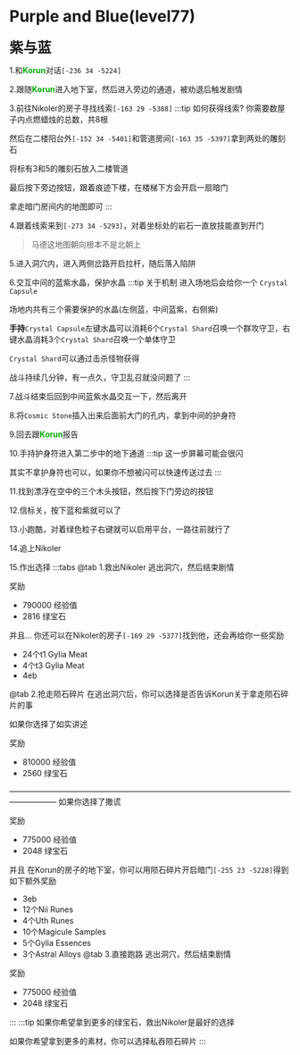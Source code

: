 # Purple and Blue(level77)
<span style="font-size: 25px;"><span style="font-size: 25px;"><span style="font-size: 25px;"><span style="font-size: 25px;"><span style="font-size: 25px;">**紫与蓝**</span></span></span></span></span>

1.和<font color=00AA00>**Korun**</font>对话`[-236 34 -5224]`

2.跟随<font color=00AA00>**Korun**</font>进入地下室，然后进入旁边的通道，被劝退后触发剧情

3.前往Nikoler的房子寻找线索`[-163 29 -5388]`
:::tip 如何获得线索?
你需要数屋子内点燃蜡烛的总数，共8根

然后在二楼阳台外`[-152 34 -5401]`和管道房间`[-163 35 -5397]`拿到两处的雕刻石

将标有3和5的雕刻石放入二楼管道

最后按下旁边按钮，跟着痕迹下楼，在楼梯下方会开启一扇暗门

拿走暗门房间内的地图即可
:::

4.跟着线索来到`[-273 34 -5293]`，对着坐标处的岩石一直放技能直到开门
>马德这地图朝向根本不是北朝上

5.进入洞穴内，进入两侧岔路开启拉杆，随后落入陷阱

6.交互中间的蓝紫水晶，保护水晶
:::tip 关于机制
进入场地后会给你一个 `Crystal Capsule`

场地内共有三个需要保护的水晶(左侧蓝，中间蓝紫，右侧紫)

**手持**`Crystal Capsule`左键水晶可以消耗6个`Crystal Shard`召唤一个群攻守卫，右键水晶消耗3个`Crystal Shard`召唤一个单体守卫

`Crystal Shard`可以通过击杀怪物获得

战斗持续几分钟，有一点久，守卫乱召就没问题了
:::

7.战斗结束后回到中间蓝紫水晶交互一下，然后离开

8.将`Cosmic Stone`插入出来后面前大门的孔内，拿到中间的护身符

9.回去跟<font color=00AA00>**Korun**</font>报告

10.手持护身符进入第二步中的地下通道
:::tip
这一步屏幕可能会很闪

其实不拿护身符也可以，如果你不想被闪可以快速传送过去
:::

11.找到漂浮在空中的三个木头按钮，然后按下门旁边的按钮

12.信标关，按下蓝和紫就可以了

13.小跑酷，对着绿色粒子右键就可以启用平台，一路往前就行了

14.追上Nikoler

15.作出选择
:::tabs
@tab 1.救出Nikoler
逃出洞穴，然后结束剧情

奖励
+ 790000 经验值
+ 2816 绿宝石
  
并且...
你还可以在Nikoler的房子`[-169 29 -5377]`找到他，还会再给你一些奖励
+ 24个t1 Gylia Meat
+ 4个t3 Gylia Meat
+ 4eb

@tab 2.抢走陨石碎片
在逃出洞穴后，你可以选择是否告诉Korun关于拿走陨石碎片的事

如果你选择了如实讲述

奖励
+ 810000 经验值
+ 2560 绿宝石
  
——————————————————————————————————————————
如果你选择了撒谎

奖励
+ 775000 经验值
+ 2048 绿宝石
  
并且
在Korun的房子的地下室，你可以用陨石碎片开启暗门`[-255 23 -5228]`得到如下额外奖励
+ 3eb
+ 12个Nii Runes
+ 4个Uth Runes
+ 10个Magicule Samples
+ 5个Gylia Essences
+ 3个Astral Alloys
@tab 3.直接跑路
逃出洞穴，然后结束剧情

奖励
+ 775000 经验值
+ 2048 绿宝石

:::
:::tip
如果你希望拿到更多的绿宝石，救出Nikoler是最好的选择

如果你希望拿到更多的素材，你可以选择私吞陨石碎片
:::